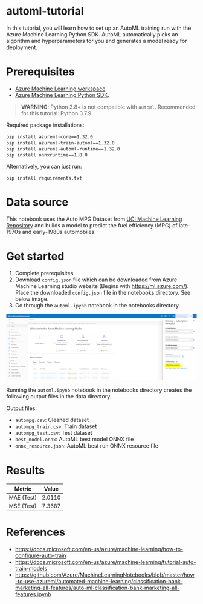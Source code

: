 # automl-tutorial

In this tutorial, you will learn how to set up an AutoML training run with the Azure Machine Learning Python SDK. AutoML automatically picks an algorithm and hyperparameters for you and generates a model ready for deployment. 

# Prerequisites
- [Azure Machine Learning workspace](https://docs.microsoft.com/en-us/azure/machine-learning/how-to-manage-workspace?tabs=python).
- [Azure Machine Learning Python SDK](https://docs.microsoft.com/en-us/python/api/overview/azure/ml/install?view=azure-ml-py#default-install).

> **WARNING**: Python 3.8+ is not compatible with `automl`. Recommended for this tutorial: Python 3.7.9.

Required package installations:

```
pip install azureml-core==1.32.0
pip install azureml-train-automl==1.32.0
pip install azureml-automl-runtime==1.32.0
pip install onnxruntime==1.8.0
```

Alternatively, you can just run:

```
pip install requirements.txt
```

# Data source
This notebook uses the Auto MPG Dataset from [UCI Machine Learning Repository](https://archive.ics.uci.edu/ml/index.php) and builds a model to predict the fuel efficiency (MPG) of late-1970s and early-1980s automobiles.


# Get started
1. Complete prerequisites.
2. Download `config.json` file which can be downloaded from Azure Machine Learning studio website (Begins with https://ml.azure.com/). Place the downloaded `config.json` file in the notebooks directory. See below image. 
3. Go through the `automl.ipynb` notebook in the notebooks directory.

![config.json](./assets/config_json.png)

Running the `automl.ipynb` notebook in the notebooks directory creates the following output files in the data directory. 

Output files:
- `autompg.csv`: Cleaned dataset
- `autompg_train.csv`: Train dataset
- `autompg_test.csv`: Test dataset
- `best_model.onnx`: AutoML best model ONNX file
- `onnx_resource.json`: AutoML best run ONNX resource file

# Results
| Metric     | Value  |
| ---------- | ------ |
| MAE (Test) | 2.0110 |
| MSE (Test) | 7.3687 |

# References
- https://docs.microsoft.com/en-us/azure/machine-learning/how-to-configure-auto-train
- https://docs.microsoft.com/en-us/azure/machine-learning/tutorial-auto-train-models
- https://github.com/Azure/MachineLearningNotebooks/blob/master/how-to-use-azureml/automated-machine-learning/classification-bank-marketing-all-features/auto-ml-classification-bank-marketing-all-features.ipynb
